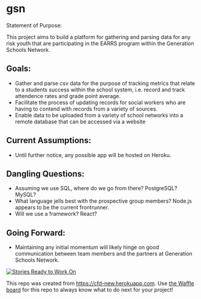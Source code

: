 # gsn


Statement of Purpose:

This project aims to build a platform for gathering and parsing data for any risk youth that are participating in the EARRS program within the Generation Schools Network. 

## Goals:
- Gather and parse csv data for the purpose of tracking metrics that relate to a students success within the school system, i.e. record and track attendence rates and grade point average. 
- Facilitate the process of updating records for social workers who are having to contend with records from a variety of sources.
- Enable data to be uploaded from a variety of school networks into a remote database that can be accessed via a website 

## Current Assumptions:
- Until further notice, any possible app will be hosted on Heroku. 

## Dangling Questions:
- Assuming we use SQL, where do we go from there? PostgreSQL? MySQL?
- What language jells best with the prospective group members? Node.js appears to be the current frontrunner.
- Will we use a framework? React? 

## Going Forward:
- Maintaining any initial momentum will likely hinge on good communication between team members and the partners at Generation Schools Network. 



[![Stories Ready to Work On](https://badge.waffle.io/codefordenver/gsn.svg?label=ready&title=Cards%20Ready%20To%20Work%20On)](https://waffle.io/codefordenver/gsn)

This repo was created from https://cfd-new.herokuapp.com. Use [the Waffle board](https://waffle.io/codefordenver/gsn) for this repo to always know what to do next for your project!
